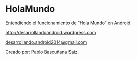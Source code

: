 HolaMundo
=========

Entendiendo el funcionamiento de “Hola Mundo” en Android.

http://desarrollandoandroid.wordpress.com

desarrollando.android2014@gmail.com

Creado por: Pablo Bascuñana Saiz.
